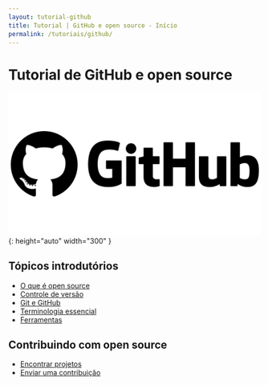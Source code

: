 ```yaml
---
layout: tutorial-github
title: Tutorial | GitHub e open source - Início
permalink: /tutoriais/github/
---
```


# Tutorial de GitHub e open source

![Logo do GitHub](/res/img/github/logo-github.png "Logo do GitHub"){: height="auto" width="300" }

## Tópicos introdutórios

* [O que é open source](/tutoriais/github/open-source/)
* [Controle de versão](/tutoriais/github/controle-versao/)
* [Git e GitHub](/tutoriais/github/git-github/)
* [Terminologia essencial](/tutoriais/github/terminologia/)
* [Ferramentas](/tutoriais/github/ferramentas/)

<!-- ## Operando com o GitHub

* [Primeiros passos](/tutoriais/github/primeiros-passos/)
* [Alterar projeto no GitHub](/tutoriais/github/alterar-github/)
* [Alterar projeto num repositório remoto](/tutoriais/github/alterar-remoto/) -->

## Contribuindo com open source

* [Encontrar projetos](/tutoriais/github/encontrar-projetos/)
* [Enviar uma contribuição](/tutoriais/github/enviar-contribuicao/)
